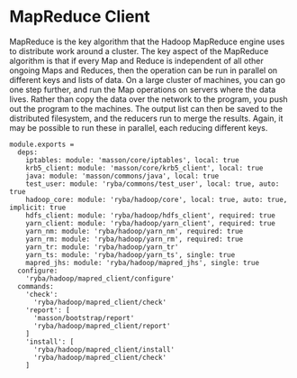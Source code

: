 
# MapReduce Client

MapReduce is the key algorithm that the Hadoop MapReduce engine uses to distribute work around a cluster.
The key aspect of the MapReduce algorithm is that if every Map and Reduce is independent of all other ongoing Maps and Reduces,
then the operation can be run in parallel on different keys and lists of data. On a large cluster of machines, you can go one step further, and run the Map operations on servers where the data lives.
Rather than copy the data over the network to the program, you push out the program to the machines.
The output list can then be saved to the distributed filesystem, and the reducers run to merge the results. Again, it may be possible to run these in parallel, each reducing different keys.

    module.exports =
      deps:
        iptables: module: 'masson/core/iptables', local: true
        krb5_client: module: 'masson/core/krb5_client', local: true
        java: module: 'masson/commons/java', local: true
        test_user: module: 'ryba/commons/test_user', local: true, auto: true
        hadoop_core: module: 'ryba/hadoop/core', local: true, auto: true, implicit: true
        hdfs_client: module: 'ryba/hadoop/hdfs_client', required: true
        yarn_client: module: 'ryba/hadoop/yarn_client', required: true
        yarn_nm: module: 'ryba/hadoop/yarn_nm', required: true
        yarn_rm: module: 'ryba/hadoop/yarn_rm', required: true
        yarn_tr: module: 'ryba/hadoop/yarn_tr'
        yarn_ts: module: 'ryba/hadoop/yarn_ts', single: true
        mapred_jhs: module: 'ryba/hadoop/mapred_jhs', single: true
      configure:
        'ryba/hadoop/mapred_client/configure'
      commands:
        'check':
          'ryba/hadoop/mapred_client/check'
        'report': [
          'masson/bootstrap/report'
          'ryba/hadoop/mapred_client/report'
        ]
        'install': [
          'ryba/hadoop/mapred_client/install'
          'ryba/hadoop/mapred_client/check'
        ]
